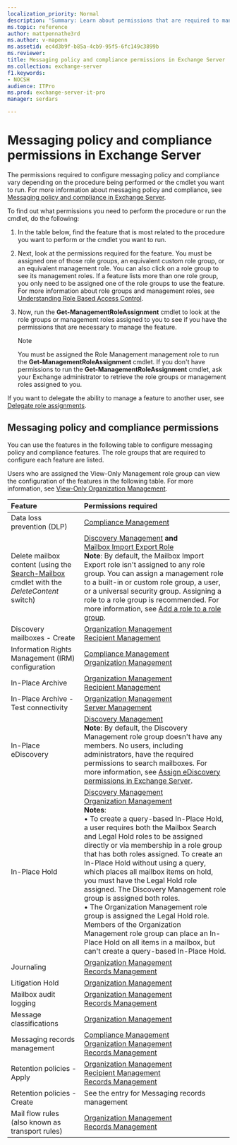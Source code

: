 ```yaml
---
localization_priority: Normal
description: 'Summary: Learn about permissions that are required to manage policy and compliance features in Exchange Server 2016 and Exchange Server 2019.'
ms.topic: reference
author: mattpennathe3rd
ms.author: v-mapenn
ms.assetid: ec4d3b9f-b85a-4cb9-95f5-6fc149c3899b
ms.reviewer:
title: Messaging policy and compliance permissions in Exchange Server
ms.collection: exchange-server
f1.keywords:
- NOCSH
audience: ITPro
ms.prod: exchange-server-it-pro
manager: serdars

---
```


# Messaging policy and compliance permissions in Exchange Server

The permissions required to configure messaging policy and compliance vary depending on the procedure being performed or the cmdlet you want to run. For more information about messaging policy and compliance, see [Messaging policy and compliance in Exchange Server](../../policy-and-compliance/policy-and-compliance.md).

To find out what permissions you need to perform the procedure or run the cmdlet, do the following:

1. In the table below, find the feature that is most related to the procedure you want to perform or the cmdlet you want to run.

2. Next, look at the permissions required for the feature. You must be assigned one of those role groups, an equivalent custom role group, or an equivalent management role. You can also click on a role group to see its management roles. If a feature lists more than one role group, you only need to be assigned one of the role groups to use the feature. For more information about role groups and management roles, see [Understanding Role Based Access Control](https://technet.microsoft.com/library/dd298183.aspx).

3. Now, run the **Get-ManagementRoleAssignment** cmdlet to look at the role groups or management roles assigned to you to see if you have the permissions that are necessary to manage the feature.

    > [!NOTE]
    > You must be assigned the Role Management management role to run the **Get-ManagementRoleAssignment** cmdlet. If you don't have permissions to run the **Get-ManagementRoleAssignment** cmdlet, ask your Exchange administrator to retrieve the role groups or management roles assigned to you.

If you want to delegate the ability to manage a feature to another user, see [Delegate role assignments](https://docs.microsoft.com/exchange/delegate-role-assignments-exchange-2013-help).

## Messaging policy and compliance permissions

You can use the features in the following table to configure messaging policy and compliance features. The role groups that are required to configure each feature are listed.

Users who are assigned the View-Only Management role group can view the configuration of the features in the following table. For more information, see [View-Only Organization Management](https://technet.microsoft.com/library/c514c6d0-0157-4c52-9ec6-441d9a30f3df.aspx).

|**Feature**|**Permissions required**|
|:-----|:-----|
|Data loss prevention (DLP)|[Compliance Management](https://docs.microsoft.com/exchange/compliance-management-exchange-2013-help)|
|Delete mailbox content (using the [Search-Mailbox](https://docs.microsoft.com/powershell/module/exchange/mailboxes/search-mailbox) cmdlet with the _DeleteContent_ switch)|[Discovery Management](https://docs.microsoft.com/exchange/discovery-management-exchange-2013-help) **and** <br/> [Mailbox Import Export Role](https://docs.microsoft.com/exchange/mailbox-import-export-role-exchange-2013-help) <br/> **Note**: By default, the Mailbox Import Export role isn't assigned to any role group. You can assign a management role to a built-in or custom role group, a user, or a universal security group. Assigning a role to a role group is recommended. For more information, see [Add a role to a role group](../role-groups.md#add-a-role-to-a-role-group).|
|Discovery mailboxes - Create|[Organization Management](https://docs.microsoft.com/exchange/organization-management-exchange-2013-help) <br/> [Recipient Management](https://technet.microsoft.com/library/669d602e-68e3-41f9-a455-b942d212d130.aspx)|
|Information Rights Management (IRM) configuration|[Compliance Management](https://docs.microsoft.com/exchange/compliance-management-exchange-2013-help) <br/> [Organization Management](https://docs.microsoft.com/exchange/organization-management-exchange-2013-help)|
|In-Place Archive|[Organization Management](https://docs.microsoft.com/exchange/organization-management-exchange-2013-help) <br/> [Recipient Management](https://technet.microsoft.com/library/669d602e-68e3-41f9-a455-b942d212d130.aspx)|
|In-Place Archive - Test connectivity|[Organization Management](https://docs.microsoft.com/exchange/organization-management-exchange-2013-help) <br/> [Server Management](https://technet.microsoft.com/library/30cbc4de-adb3-42e8-922f-7661095bdb8c.aspx)|
|In-Place eDiscovery|[Discovery Management](https://docs.microsoft.com/exchange/discovery-management-exchange-2013-help) <br/> **Note**: By default, the Discovery Management role group doesn't have any members. No users, including administrators, have the required permissions to search mailboxes. For more information, see [Assign eDiscovery permissions in Exchange Server](../../policy-and-compliance/ediscovery/assign-permissions.md).|
|In-Place Hold|[Discovery Management](https://docs.microsoft.com/exchange/discovery-management-exchange-2013-help) <br/> [Organization Management](https://docs.microsoft.com/exchange/organization-management-exchange-2013-help) <br/> **Notes**:  <br/> • To create a query-based In-Place Hold, a user requires both the Mailbox Search and Legal Hold roles to be assigned directly or via membership in a role group that has both roles assigned. To create an In-Place Hold without using a query, which places all mailbox items on hold, you must have the Legal Hold role assigned. The Discovery Management role group is assigned both roles.  <br/> • The Organization Management role group is assigned the Legal Hold role. Members of the Organization Management role group can place an In-Place Hold on all items in a mailbox, but can't create a query-based In-Place Hold.|
|Journaling|[Organization Management](https://docs.microsoft.com/exchange/organization-management-exchange-2013-help) <br/> [Records Management](https://docs.microsoft.com/exchange/records-management-exchange-2013-help)|
|Litigation Hold|[Organization Management](https://docs.microsoft.com/exchange/organization-management-exchange-2013-help)|
|Mailbox audit logging|[Organization Management](https://docs.microsoft.com/exchange/organization-management-exchange-2013-help) <br/> [Records Management](https://docs.microsoft.com/exchange/records-management-exchange-2013-help)|
|Message classifications|[Organization Management](https://docs.microsoft.com/exchange/organization-management-exchange-2013-help)|
|Messaging records management|[Compliance Management](https://docs.microsoft.com/exchange/compliance-management-exchange-2013-help) <br/> [Organization Management](https://docs.microsoft.com/exchange/organization-management-exchange-2013-help) <br/> [Records Management](https://docs.microsoft.com/exchange/records-management-exchange-2013-help)|
|Retention policies - Apply|[Organization Management](https://docs.microsoft.com/exchange/organization-management-exchange-2013-help) <br/> [Recipient Management](https://technet.microsoft.com/library/669d602e-68e3-41f9-a455-b942d212d130.aspx) <br/> [Records Management](https://docs.microsoft.com/exchange/records-management-exchange-2013-help)|
|Retention policies - Create|See the entry for Messaging records management|
|Mail flow rules (also known as transport rules)|[Organization Management](https://docs.microsoft.com/exchange/organization-management-exchange-2013-help) <br/> [Records Management](https://docs.microsoft.com/exchange/records-management-exchange-2013-help)|
